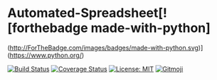 # Automated-Spreadsheet[![forthebadge made-with-python]
(http://ForTheBadge.com/images/badges/made-with-python.svg)](https://www.python.org/)

[![Build Status](https://travis-ci.com/Paulinakhew/web_trader.svg?branch=master)](https://travis-ci.com/github/Paulinakhew/web_trader)
[![Coverage Status](https://coveralls.io/repos/github/Paulinakhew/web_trader/badge.svg?branch=master)](https://coveralls.io/github/Paulinakhew/web_trader?branch=master)
[![License: MIT](https://img.shields.io/badge/License-MIT-yellow.svg)](https://github.com/Paulinakhew/web_trader/blob/master/LICENSE)
<a href="https://gitmoji.carloscuesta.me">
  <img src="https://img.shields.io/badge/gitmoji-%20😜%20😍-FFDD67.svg?style=flat-square" alt="Gitmoji">
</a>
